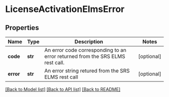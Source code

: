 # LicenseActivationElmsError

## Properties
Name | Type | Description | Notes
------------ | ------------- | ------------- | -------------
**code** | **str** | An error code corresponding to an error returned from the SRS ELMS rest call. | [optional] 
**error** | **str** | An error string retured from the SRS ELMS rest call | [optional] 

[[Back to Model list]](../README.md#documentation-for-models) [[Back to API list]](../README.md#documentation-for-api-endpoints) [[Back to README]](../README.md)


